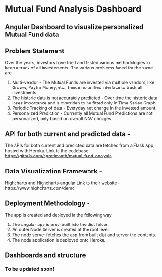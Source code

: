 # Mutual Fund Analysis Dashboard
## Angular Dashboard to visualize personalized Mutual Fund data

## Problem Statement
Over the years, investors have tried and tested various methodologies to keep a track of all investements.
The various problems faced for the same are -

1. Multi-vendor - The Mutual Funds are invested via multiple vendors, like Groww, Paytm Money, etc., hence no unified interface to track all investments.
2. The historic data is not accurately predicted - Over time the historic data loses importance and is overriden to be fitted only in Time Series Graph.
3. Periodic Tracking of data - Everyday net change in the invested amount.
4. Personalized Prediction - Currently all Mutual Fund Predictions are not personalized, only based on overall NAV chnages.

## API for both current and predicted data - 
The APIs for both current and predicted data are fetched from a Flask App, hosted with Heroku.
Link to the codebase - https://github.com/apratimnath/mutual-fund-analysis

## Data Visualization Framework - 
Highcharts and Highcharts-angular
Link to their website - https://www.highcharts.com/demo

## Deployment Methodology -
The app is created and deployed in the following way
1. The angular app is prod-built into the dist folder.
2. An outer Node Server is created at the root level.
3. The node server fetches the app from built dist and server the contents.
4. The node application is deployed onto Heroku.

## Dashboards and structure
### To be updated soon!
